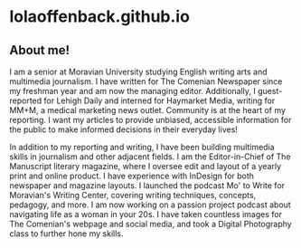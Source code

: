 # lolaoffenback.github.io

## About me!

I am a senior at Moravian University studying English writing arts and multimedia journalism. I have written for The Comenian Newspaper since my freshman year and am now the managing editor. Additionally, I guest-reported for Lehigh Daily and interned for Haymarket Media, writing for MM+M, a medical marketing news outlet. Community is at the heart of my reporting. I want my articles to provide unbiased, accessible information for the public to make informed decisions in their everyday lives!

In addition to my reporting and writing, I have been building multimedia skills in journalism and other adjacent fields. I am the Editor-in-Chief of The Manuscript literary magazine, where I oversee edit and layout of a yearly print and online product. I have experience with InDesign for both newspaper and magazine layouts. I launched the podcast Mo' to Write for Moravian's Writing Center, covering writing techniques, concepts, pedagogy, and more. I am now working on a passion project podcast about navigating life as a woman in your 20s. I have taken countless images for The Comenian's webpage and social media, and took a Digital Photography class to further hone my skills.
